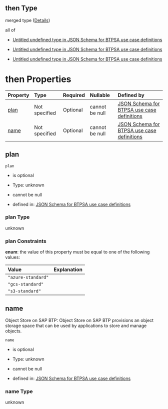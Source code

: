 ## then Type

merged type ([Details](btpsa-usecase-properties-services-items-allof-1-then-allof-79-then.md))

all of

*   [Untitled undefined type in JSON Schema for BTPSA use case definitions](btpsa-usecase-properties-services-items-allof-1-then-allof-79-then-allof-0.md "check type definition")

*   [Untitled undefined type in JSON Schema for BTPSA use case definitions](btpsa-usecase-properties-services-items-allof-1-then-allof-79-then-allof-1.md "check type definition")

*   [Untitled undefined type in JSON Schema for BTPSA use case definitions](btpsa-usecase-properties-services-items-allof-1-then-allof-79-then-allof-2.md "check type definition")

# then Properties

| Property      | Type          | Required | Nullable       | Defined by                                                                                                                                                                                                            |
| :------------ | :------------ | :------- | :------------- | :-------------------------------------------------------------------------------------------------------------------------------------------------------------------------------------------------------------------- |
| [plan](#plan) | Not specified | Optional | cannot be null | [JSON Schema for BTPSA use case definitions](btpsa-usecase-properties-services-items-allof-1-then-allof-79-then-properties-plan.md "undefined#/properties/services/items/allOf/1/then/allOf/79/then/properties/plan") |
| [name](#name) | Not specified | Optional | cannot be null | [JSON Schema for BTPSA use case definitions](btpsa-usecase-properties-services-items-allof-1-then-allof-79-then-properties-name.md "undefined#/properties/services/items/allOf/1/then/allOf/79/then/properties/name") |

## plan



`plan`

*   is optional

*   Type: unknown

*   cannot be null

*   defined in: [JSON Schema for BTPSA use case definitions](btpsa-usecase-properties-services-items-allof-1-then-allof-79-then-properties-plan.md "undefined#/properties/services/items/allOf/1/then/allOf/79/then/properties/plan")

### plan Type

unknown

### plan Constraints

**enum**: the value of this property must be equal to one of the following values:

| Value              | Explanation |
| :----------------- | :---------- |
| `"azure-standard"` |             |
| `"gcs-standard"`   |             |
| `"s3-standard"`    |             |

## name

Object Store on SAP BTP: Object Store on SAP BTP provisions an object storage space that can be used by applications to store and manage objects.

`name`

*   is optional

*   Type: unknown

*   cannot be null

*   defined in: [JSON Schema for BTPSA use case definitions](btpsa-usecase-properties-services-items-allof-1-then-allof-79-then-properties-name.md "undefined#/properties/services/items/allOf/1/then/allOf/79/then/properties/name")

### name Type

unknown
